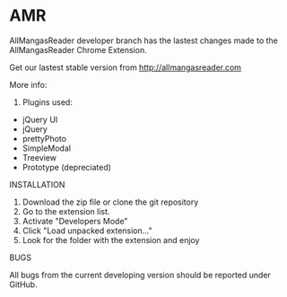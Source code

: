 ﻿AMR
===

AllMangasReader developer branch has the lastest changes made
to the AllMangasReader Chrome Extension.

Get our lastest stable version from http://allmangasreader.com

More info:

  1) Plugins used:
  * jQuery UI
  * jQuery
  * prettyPhoto
  * SimpleModal
  * Treeview
  * Prototype (depreciated)
  
INSTALLATION

1)  Download the zip file or clone the git repository
2)  Go to the extension list.
3)  Activate "Developers Mode"
4)  Click "Load unpacked extension…"
5)  Look for the folder with the extension and enjoy

BUGS

All bugs from the current developing version should be
reported under GitHub.